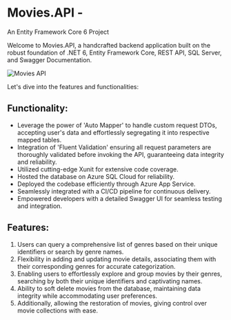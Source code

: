 # Movies.API - 
An Entity Framework Core 6 Project

Welcome to Movies.API, a handcrafted backend application built on the robust foundation of .NET 6, Entity Framework Core, REST API, SQL Server, and Swagger Documentation.

![Movies API](https://github.com/i-nikhil/Movies.API/assets/66352372/57b9f1a6-c142-4007-988d-8e47096ec14c)

Let's dive into the features and functionalities:

## Functionality:
- Leverage the power of 'Auto Mapper' to handle custom request DTOs, accepting user's data and effortlessly segregating it into respective mapped tables.
- Integration of 'Fluent Validation' ensuring all request parameters are thoroughly validated before invoking the API, guaranteeing data integrity and reliability.
- Utilized cutting-edge Xunit for extensive code coverage.
- Hosted the database on Azure SQL Cloud for reliability.
- Deployed the codebase efficiently through Azure App Service.
- Seamlessly integrated with a CI/CD pipeline for continuous delivery.
- Empowered developers with a detailed Swagger UI for seamless testing and integration.

## Features:
1. Users can query a comprehensive list of genres based on their unique identifiers or search by genre names.
2. Flexibility in adding and updating movie details, associating them with their corresponding genres for accurate categorization.
3. Enabling users to effortlessly explore and group movies by their genres, searching by both their unique identifiers and captivating names.
4. Ability to soft delete movies from the database, maintaining data integrity while accommodating user preferences.
5. Additionally, allowing the restoration of movies, giving control over movie collections with ease.
